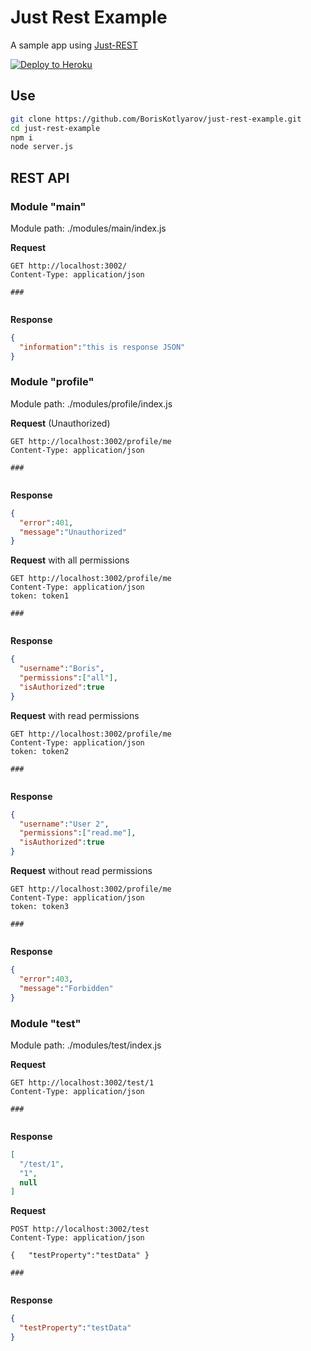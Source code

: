 # Just Rest Example #
A sample app using [Just-REST](https://www.npmjs.com/package/just-rest)

[![Deploy to Heroku](https://www.herokucdn.com/deploy/button.png)](https://heroku.com/deploy?template=https://github.com/BorisKotlyarov/just-rest-example/tree/master)

## Use ##
```bash
git clone https://github.com/BorisKotlyarov/just-rest-example.git
cd just-rest-example
npm i
node server.js
```

## REST API ##

### Module "main" ###
Module path:  ./modules/main/index.js

**Request**
```HTTP
GET http://localhost:3002/
Content-Type: application/json

###


```
**Response**
```JSON
{
  "information":"this is response JSON"
}
```

### Module "profile" ###
Module path:  ./modules/profile/index.js

**Request** (Unauthorized)
```HTTP
GET http://localhost:3002/profile/me
Content-Type: application/json

###


```
**Response**
```JSON
{ 
  "error":401,
  "message":"Unauthorized"
}
```

**Request** with all permissions
```HTTP
GET http://localhost:3002/profile/me
Content-Type: application/json
token: token1

###


```
**Response**
```JSON
{ 
  "username":"Boris",
  "permissions":["all"],
  "isAuthorized":true
}
```

**Request** with read permissions
```HTTP
GET http://localhost:3002/profile/me
Content-Type: application/json
token: token2

###


```
**Response**
```JSON
{
  "username":"User 2",
  "permissions":["read.me"],
  "isAuthorized":true
}
```

**Request** without read permissions
```HTTP
GET http://localhost:3002/profile/me
Content-Type: application/json
token: token3

###


```
**Response**
```JSON
{
  "error":403,
  "message":"Forbidden"
}
```

### Module "test" ###
Module path:  ./modules/test/index.js

**Request**
```HTTP
GET http://localhost:3002/test/1
Content-Type: application/json

###


```
**Response**
```JSON
[
  "/test/1",
  "1",
  null
]
```

**Request**
```HTTP
POST http://localhost:3002/test
Content-Type: application/json

{   "testProperty":"testData" }

###


```
**Response**
```JSON
{ 
  "testProperty":"testData"
}
```

